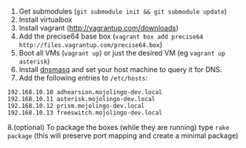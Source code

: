 1. Get submodules (`git submodule init && git submodule update`)
2. Install virtualbox
3. Install vagrant (http://vagrantup.com/downloads)
4. Add the precise64 base box (`vagrant box add precise64 http://files.vagrantup.com/precise64.box`)
5. Boot all VMs (`vagrant up`) or just the desired VM (eg `vagrant up asterisk`)
6. Install [dnsmasq](http://www.thekelleys.org.uk/dnsmasq/doc.html) and set your host machine to query it for DNS.
7. Add the following entries to `/etc/hosts`:

```
192.168.10.10 adhearsion.mojolingo-dev.local
192.168.10.11 asterisk.mojolingo-dev.local
192.168.10.12 prism.mojolingo-dev.local
192.168.10.13 freeswitch.mojolingo-dev.local
```

8.(optional) To package the boxes (while they are running) type `rake package` (this will preserve port mapping and create a minimal package)
